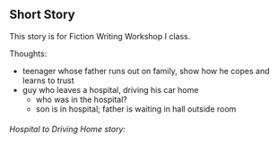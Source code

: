 ## Short Story

This story is for Fiction Writing Workshop I class.

Thoughts:
- teenager whose father runs out on family, show how he copes and learns to trust
- guy who leaves a hospital, driving his car home
    - who was in the hospital?
    * son is in hospital; father is waiting in hall outside room

###### Hospital to Driving Home story:
